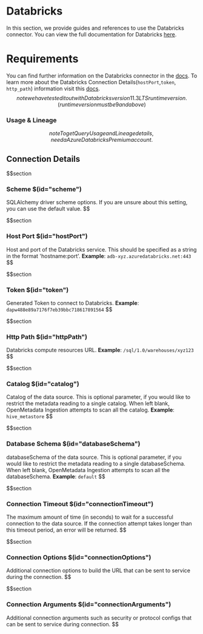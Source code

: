 # Databricks

In this section, we provide guides and references to use the Databricks connector. You can view the full documentation for Databricks [here](https://docs.open-metadata.org/connectors/database/databricks).

# Requirements
You can find further information on the Databricks connector in the [docs](https://docs.open-metadata.org/connectors/database/databricks).
To learn more about the Databricks Connection Details(`hostPort`,`token`, `http_path`) information visit this [docs](https://docs.open-metadata.org/connectors/database/databricks/troubleshooting).
$$note
we have tested it out with Databricks version 11.3LTS runtime version. (runtime version must be 9 and above)
$$

### Usage & Lineage
$$note
To get Query Usage and Lineage details, need a Azure Databricks Premium account.
$$

## Connection Details
$$section
### Scheme $(id="scheme")
SQLAlchemy driver scheme options. If you are unsure about this setting, you can use the default value.
$$

$$section
### Host Port $(id="hostPort")
Host and port of the Databricks service. This should be specified as a string in the format 'hostname:port'.
**Example**: `adb-xyz.azuredatabricks.net:443`
$$

$$section
### Token $(id="token")
Generated Token to connect to Databricks.
**Example**: `dapw488e89a7176f7eb39bbc718617891564`
$$

$$section
### Http Path $(id="httpPath")
Databricks compute resources URL.
**Example**: `/sql/1.0/warehouses/xyz123`
$$

$$section
### Catalog $(id="catalog")
Catalog of the data source. This is optional parameter, if you would like to restrict the metadata reading to a single catalog. When left blank, OpenMetadata Ingestion attempts to scan all the catalog.
**Example**: `hive_metastore`
$$

$$section
### Database Schema $(id="databaseSchema")
databaseSchema of the data source. This is optional parameter, if you would like to restrict the metadata reading to a single databaseSchema. When left blank, OpenMetadata Ingestion attempts to scan all the databaseSchema.
**Example**: `default`
$$

$$section
### Connection Timeout $(id="connectionTimeout")
The maximum amount of time (in seconds) to wait for a successful connection to the data source. If the connection attempt takes longer than this timeout period, an error will be returned.
$$

$$section
### Connection Options $(id="connectionOptions")
Additional connection options to build the URL that can be sent to service during the connection.
$$

$$section
### Connection Arguments $(id="connectionArguments")
Additional connection arguments such as security or protocol configs that can be sent to service during connection.
$$
